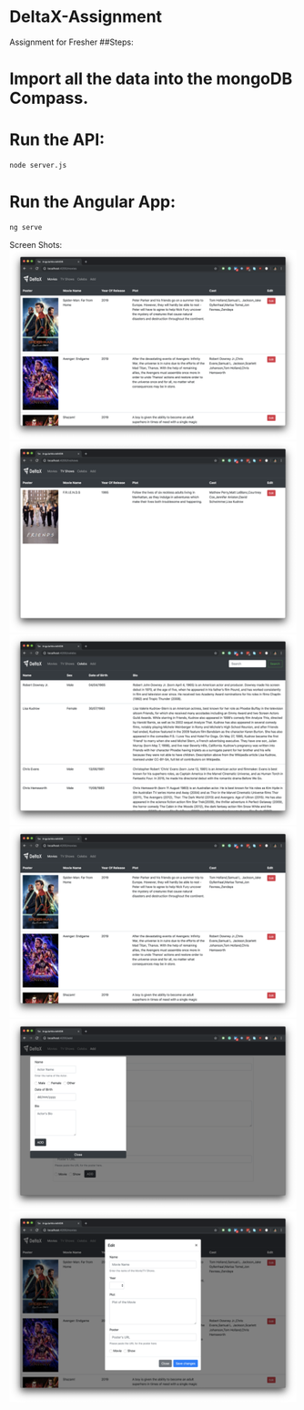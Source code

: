 # DeltaX-Assignment
Assignment for Fresher
##Steps:
# Import all the data into the mongoDB Compass.
# Run the API:
```bash
node server.js
```
# Run the Angular App: 
```bash
ng serve
```

Screen Shots:
![](/ScreenShots/Screenshot%202019-07-07%20at%2011.13.21%20PM.png)
![](/ScreenShots/Screenshot%202019-07-07%20at%2011.13.28%20PM.png)
![](/ScreenShots/Screenshot%202019-07-07%20at%2011.13.34%20PM.png)
![](/ScreenShots/Screenshot%202019-07-07%20at%2011.13.21%20PM.png)
![](/ScreenShots/Screenshot%202019-07-07%20at%2011.14.07%20PM.png)
![](/ScreenShots/Screenshot%202019-07-07%20at%2011.14.18%20PM.png)
